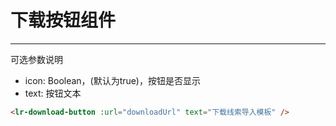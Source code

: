 # 下载按钮组件
---
可选参数说明
- icon: Boolean，(默认为true)，按钮是否显示
- text: 按钮文本

```html
<lr-download-button :url="downloadUrl" text="下载线索导入模板" />
```